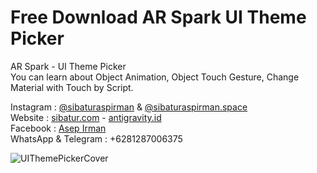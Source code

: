 # Free Download AR Spark UI Theme Picker
AR Spark - UI Theme Picker<br>
You can learn about Object Animation, Object Touch Gesture, Change Material with Touch by Script.

Instagram : [@sibaturaspirman](https://www.instagram.com/sibaturaspirman/) & [@sibaturaspirman.space](https://www.instagram.com/sibaturaspirman.space/)<br />
Website : [sibatur.com](https://sibatur.com/) - [antigravity.id](https://antigravity.id/)<br />
Facebook : [Asep Irman](https://www.facebook.com/profile.php?id=100000215136900)<br />
WhatsApp & Telegram : +6281287006375<br />

![UIThemePickerCover](https://user-images.githubusercontent.com/14294482/59369849-7ecea600-8d6b-11e9-9c63-e41d290e6867.png)
